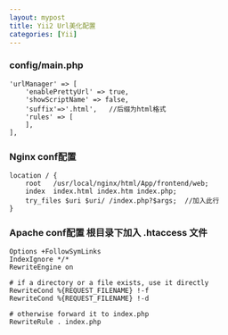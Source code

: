 ```yaml
---
layout: mypost
title: Yii2 Url美化配置
categories: [Yii]
---
```



### config/main.php

```
'urlManager' => [
	'enablePrettyUrl' => true,
	'showScriptName' => false,
	'suffix'=>'.html',   //后缀为html格式
	'rules' => [
	],
],

```


### Nginx conf配置

```
location / {
	root   /usr/local/nginx/html/App/frontend/web;
	index  index.html index.htm index.php;
	try_files $uri $uri/ /index.php?$args;  //加入此行
}

```

### Apache conf配置 根目录下加入 .htaccess 文件

```
Options +FollowSymLinks
IndexIgnore */*
RewriteEngine on

# if a directory or a file exists, use it directly
RewriteCond %{REQUEST_FILENAME} !-f
RewriteCond %{REQUEST_FILENAME} !-d

# otherwise forward it to index.php
RewriteRule . index.php
```






